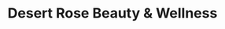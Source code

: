 ---
title: "Desert Rose Beauty & Wellness"
url: /lake-jackson/desert-rose-beauty-and-wellness/
shop: beauty
---